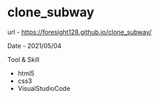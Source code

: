 # clone_subway
url - https://foresight128.github.io/clone_subway/

Date - 2021/05/04

Tool & Skill
- html5
- css3
- VisualStudioCode